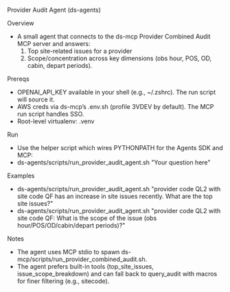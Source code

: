 Provider Audit Agent (ds-agents)

Overview
- A small agent that connects to the ds-mcp Provider Combined Audit MCP server and answers:
  1) Top site-related issues for a provider
  2) Scope/concentration across key dimensions (obs hour, POS, OD, cabin, depart periods). 

Prereqs
- OPENAI_API_KEY available in your shell (e.g., ~/.zshrc). The run script will source it.
- AWS creds via ds-mcp’s .env.sh (profile 3VDEV by default). The MCP run script handles SSO.
- Root-level virtualenv: .venv

Run
- Use the helper script which wires PYTHONPATH for the Agents SDK and MCP:
- ds-agents/scripts/run_provider_audit_agent.sh "Your question here"

Examples
- ds-agents/scripts/run_provider_audit_agent.sh "provider code QL2 with site code QF has an increase in site issues recently. What are the top site issues?"
- ds-agents/scripts/run_provider_audit_agent.sh "provider code QL2 with site code QF: What is the scope of the issue (obs hour/POS/OD/cabin/depart periods)?"

Notes
- The agent uses MCP stdio to spawn ds-mcp/scripts/run_provider_combined_audit.sh.
- The agent prefers built-in tools (top_site_issues, issue_scope_breakdown) and can fall back to query_audit with macros for finer filtering (e.g., sitecode).


